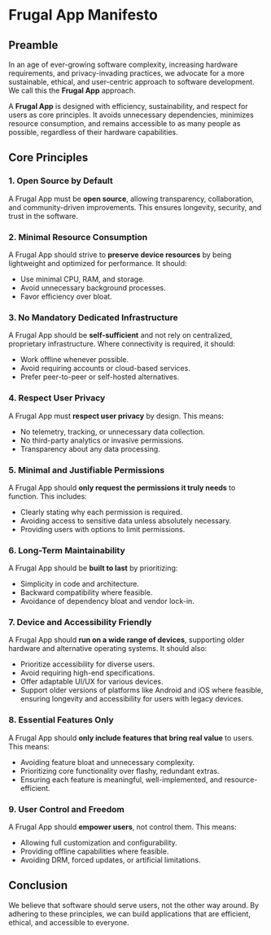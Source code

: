 # Frugal App Manifesto

## Preamble

In an age of ever-growing software complexity, increasing hardware requirements, and privacy-invading practices, we advocate for a more sustainable, ethical, and user-centric approach to software development. We call this the **Frugal App** approach.

A **Frugal App** is designed with efficiency, sustainability, and respect for users as core principles. It avoids unnecessary dependencies, minimizes resource consumption, and remains accessible to as many people as possible, regardless of their hardware capabilities.

## Core Principles

### 1. Open Source by Default
A Frugal App must be **open source**, allowing transparency, collaboration, and community-driven improvements. This ensures longevity, security, and trust in the software.

### 2. Minimal Resource Consumption
A Frugal App should strive to **preserve device resources** by being lightweight and optimized for performance. It should:
- Use minimal CPU, RAM, and storage.
- Avoid unnecessary background processes.
- Favor efficiency over bloat.

### 3. No Mandatory Dedicated Infrastructure
A Frugal App should be **self-sufficient** and not rely on centralized, proprietary infrastructure. Where connectivity is required, it should:
- Work offline whenever possible.
- Avoid requiring accounts or cloud-based services.
- Prefer peer-to-peer or self-hosted alternatives.

### 4. Respect User Privacy
A Frugal App must **respect user privacy** by design. This means:
- No telemetry, tracking, or unnecessary data collection.
- No third-party analytics or invasive permissions.
- Transparency about any data processing.

### 5. Minimal and Justifiable Permissions
A Frugal App should **only request the permissions it truly needs** to function. This includes:
- Clearly stating why each permission is required.
- Avoiding access to sensitive data unless absolutely necessary.
- Providing users with options to limit permissions.

### 6. Long-Term Maintainability
A Frugal App should be **built to last** by prioritizing:
- Simplicity in code and architecture.
- Backward compatibility where feasible.
- Avoidance of dependency bloat and vendor lock-in.

### 7. Device and Accessibility Friendly
A Frugal App should **run on a wide range of devices**, supporting older hardware and alternative operating systems. It should also:
- Prioritize accessibility for diverse users.
- Avoid requiring high-end specifications.
- Offer adaptable UI/UX for various devices.
- Support older versions of platforms like Android and iOS where feasible, ensuring longevity and accessibility for users with legacy devices.

### 8. Essential Features Only
A Frugal App should **only include features that bring real value** to users. This means:
- Avoiding feature bloat and unnecessary complexity.
- Prioritizing core functionality over flashy, redundant extras.
- Ensuring each feature is meaningful, well-implemented, and resource-efficient.

### 9. User Control and Freedom
A Frugal App should **empower users**, not control them. This means:
- Allowing full customization and configurability.
- Providing offline capabilities where feasible.
- Avoiding DRM, forced updates, or artificial limitations.

## Conclusion
We believe that software should serve users, not the other way around. By adhering to these principles, we can build applications that are efficient, ethical, and accessible to everyone. 
